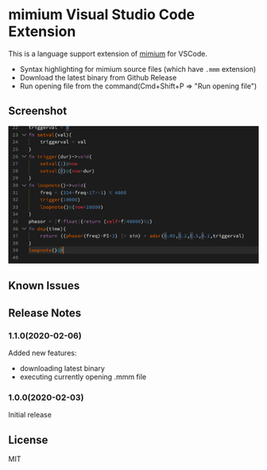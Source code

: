 # mimium Visual Studio Code Extension

This is a language support extension of [mimium](https://github.com/tomoyanonymous/mimium) for VSCode.

- Syntax highlighting for mimium source files (which have `.mmm` extension)
- Download the latest binary from Github Release
- Run opening file from the command(Cmd+Shift+P => "Run opening file")

## Screenshot

![Screenshot](./screenshot.png)


## Known Issues


## Release Notes

### 1.1.0(2020-02-06)

Added new features:

 - downloading latest binary
 - executing currently opening .mmm file
### 1.0.0(2020-02-03)

Initial release

## License

MIT
